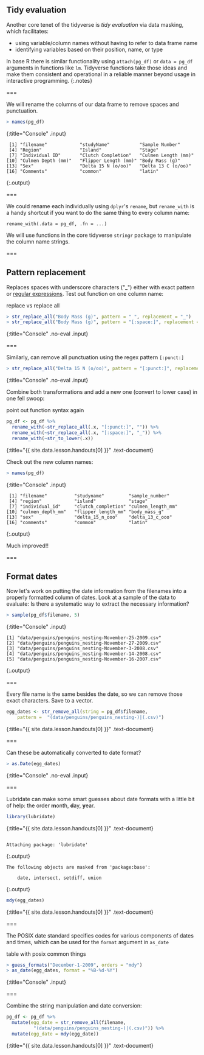 ---
---

## Tidy evaluation

Another core tenet of the tidyverse is *tidy evaluation* via data masking, which facilitates:

- using variable/column names without having to refer to data frame name
- identifying variables based on their position, name, or type

In base R there is similar functionality using `attach(pg_df)` or `data = pg_df` arguments in functions like `lm`. Tidyverse functions take those ideas and make them consistent and operational in a reliable manner beyond usage in interactive programming.
{:.notes}

===

We will rename the columns of our data frame to remove spaces and punctuation.



~~~r
> names(pg_df)
~~~
{:title="Console" .input}


~~~
 [1] "filename"            "studyName"           "Sample Number"      
 [4] "Region"              "Island"              "Stage"              
 [7] "Individual ID"       "Clutch Completion"   "Culmen Length (mm)" 
[10] "Culmen Depth (mm)"   "Flipper Length (mm)" "Body Mass (g)"      
[13] "Sex"                 "Delta 15 N (o/oo)"   "Delta 13 C (o/oo)"  
[16] "Comments"            "common"              "latin"              
~~~
{:.output}



===

We could rename each individually using `dplyr`'s `rename`, but `rename_with` is a handy shortcut if you want to do the same thing to every column name:

```
rename_with(.data = pg_df, .fn = ...)
```

We will use functions in the core tidyverse `stringr` package to manipulate the column name strings. 

===

## Pattern replacement 

Replaces spaces with underscore characters ("_") either with exact pattern or [regular expressions](https://stringr.tidyverse.org/articles/regular-expressions.html). Test out function on one column name:

replace vs replace all



~~~r
> str_replace_all("Body Mass (g)", pattern = " ", replacement = "_")
> str_replace_all("Body Mass (g)", pattern = "[:space:]", replacement = "_")
~~~
{:title="Console" .no-eval .input}


===

Similarly, can remove all punctuation using the regex pattern `[:punct:]`



~~~r
> str_replace_all("Delta 15 N (o/oo)", pattern = "[:punct:]", replacement = "")
~~~
{:title="Console" .no-eval .input}


Combine both transformations and add a new one (convert to lower case) in one fell swoop:

point out function syntax again



~~~r
pg_df <- pg_df %>%
  rename_with(~str_replace_all(.x, "[:punct:]", "")) %>%
  rename_with(~str_replace_all(.x, "[:space:]", "_")) %>%
  rename_with(~str_to_lower(.x))
~~~
{:title="{{ site.data.lesson.handouts[0] }}" .text-document}


Check out the new column names:



~~~r
> names(pg_df)
~~~
{:title="Console" .input}


~~~
 [1] "filename"          "studyname"         "sample_number"    
 [4] "region"            "island"            "stage"            
 [7] "individual_id"     "clutch_completion" "culmen_length_mm" 
[10] "culmen_depth_mm"   "flipper_length_mm" "body_mass_g"      
[13] "sex"               "delta_15_n_ooo"    "delta_13_c_ooo"   
[16] "comments"          "common"            "latin"            
~~~
{:.output}


Much improved!!

===

## Format dates

Now let's work on putting the date information from the filenames into a properly formatted column of dates. Look at a sample of the data to evaluate: Is there a systematic way to extract the necessary information?



~~~r
> sample(pg_df$filename, 5)
~~~
{:title="Console" .input}


~~~
[1] "data/penguins/penguins_nesting-November-25-2009.csv"
[2] "data/penguins/penguins_nesting-November-27-2009.csv"
[3] "data/penguins/penguins_nesting-November-3-2008.csv" 
[4] "data/penguins/penguins_nesting-November-14-2008.csv"
[5] "data/penguins/penguins_nesting-November-16-2007.csv"
~~~
{:.output}


===

Every file name is the same besides the date, so we can remove those exact characters. Save to a vector. 



~~~r
egg_dates <- str_remove_all(string = pg_df$filename, 
    pattern =  "(data/penguins/penguins_nesting-)|(.csv)")
~~~
{:title="{{ site.data.lesson.handouts[0] }}" .text-document}


===

Can these be automatically converted to date format?



~~~r
> as.Date(egg_dates)
~~~
{:title="Console" .no-eval .input}



===

Lubridate can make some smart guesses about date formats with a little bit of help: the order **m**onth, **d**ay, **y**ear. 



~~~r
library(lubridate)
~~~
{:title="{{ site.data.lesson.handouts[0] }}" .text-document}


~~~

Attaching package: 'lubridate'
~~~
{:.output}


~~~
The following objects are masked from 'package:base':

    date, intersect, setdiff, union
~~~
{:.output}


~~~r
mdy(egg_dates)
~~~
{:title="{{ site.data.lesson.handouts[0] }}" .text-document}


===

The POSIX date standard specifies codes for various components of dates and times, which can be used for the `format` argument in `as_date`

table with posix common things



~~~r
> guess_formats("December-1-2009", orders = "mdy")
> as_date(egg_dates, format = "%B-%d-%Y")
~~~
{:title="Console" .input}


===

Combine the string manipulation and date conversion: 



~~~r
pg_df <- pg_df %>%
  mutate(egg_date = str_remove_all(filename,
          "(data/penguins/penguins_nesting-)|(.csv)")) %>%
  mutate(egg_date = mdy(egg_date))
~~~
{:title="{{ site.data.lesson.handouts[0] }}" .text-document}





